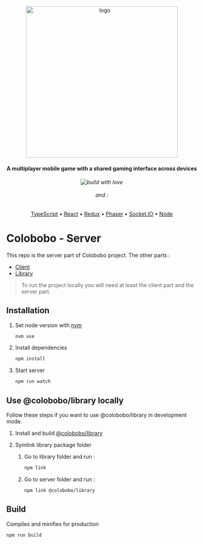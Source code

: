 <div align="center">
<img src="https://raw.githubusercontent.com/colobobo/client/master/src/assets/logo/logo-simple.png" alt="logo" width="400" />
</div>

<h4 align="center">A multiplayer mobile game with a shared gaming interface across devices</h4>

<h6 align="center">
  <img src="https://forthebadge.com/images/badges/built-with-love.svg" alt="build with love" />
  <br/>
  <br/>
  and :
</h6>

<p align="center">
  <a href="https://www.typescriptlang.org/">TypeScript</a> •
  <a href="https://reactjs.org">React</a> •
  <a href="https://redux.js.org/">Redux</a> •
  <a href="https://phaser.io/">Phaser</a> •
  <a href="https://socket.io/">Socket.IO</a> •
  <a href="https://nodejs.org/">Node</a>
</p>

# Colobobo - Server

This repo is the server part of Colobobo project. The other parts :
- [Client](https://github.com/colobobo/client)
- [Library](https://github.com/colobobo/library)

> To run the project locally you will need at least the client part and the server part.

## Installation

1. Set node version with [nvm](https://github.com/nvm-sh/nvm)

   ```bash
   nvm use
   ```
   
2. Install dependencies

   ```bash
   npm install
   ```
   
3. Start server

   ```bash
   npm run watch
   ```

## Use @colobobo/library locally

Follow these steps if you want to use @colobobo/library in development mode.

1. Install and build [@colobobo/library](https://github.com/colobobo/library)

2. Symlink library package folder 

   1. Go to library folder and run :
   
      ```bash
      npm link
      ```
      
   2. Go to server folder and run :
   
      ```bash
      npm link @colobobo/library
      ```

## Build

Compiles and minifies for production

```bash
npm run build
```